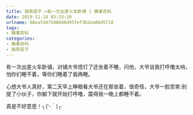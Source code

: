 ```yaml
---
title: 搞笑段子->有一次出差火车卧铺 | 糗事百科
date: 2019-11-18 03:33:10
urlname: 08eafd475986d8d95fef3b2ea06d5718
tags: 
- 糗事百科
categories:
- 糗事百科
- 搞笑段子
---
```

有一次出差火车卧铺，对铺大爷熄灯了还坐着不睡，问他，大爷说我打呼噜太响，怕你们睡不着，等你们睡着了我再睡。

心想大爷人真好，第二天早上睁眼看大爷还在那坐着，很奇怪，大爷一脸苦笑:别提了小伙子，你躺下就开始打呼噜，震得我一晚上都睡不着。

真是不好意思！┐(′-｀)┌


